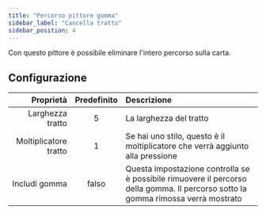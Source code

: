 ```yaml
---
title: "Percorso pittore gomma"
sidebar_label: "Cancella tratto"
sidebar_position: 4
---
```



Con questo pittore è possibile eliminare l'intero percorso sulla carta.

## Configurazione

|             Proprietà | Predefinito | Descrizione                                                                                                                       |
| ---------------------:|:-----------:|:--------------------------------------------------------------------------------------------------------------------------------- |
|      Larghezza tratto |      5      | La larghezza del tratto                                                                                                           |
| Moltiplicatore tratto |      1      | Se hai uno stilo, questo è il moltiplicatore che verrà aggiunto alla pressione                                                    |
|         Includi gomma |    falso    | Questa impostazione controlla se è possibile rimuovere il percorso della gomma. Il percorso sotto la gomma rimossa verrà mostrato |
